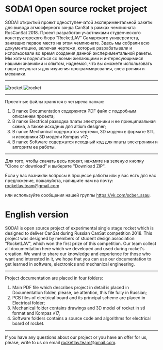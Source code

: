# SODA1 Open source rocket project
SODA1 открытый проект одноступенчатой экспериментальной ракеты для вывода атмосферного зонда CanSat в рамках чемпионата RosCanSat 2018. Проект разработан участниками студенческого конструкторского бюро "RocketLAV" Самарского университета, занявших первое место на этом чемпионате. Здесь мы собрали всю документацию, включая чертежи, которые разрабатывали и использовали во время создания данной экспериментальной ракеты. Мы хотим поделиться со всеми желающими и интересующимися нашими знаниями и опытом, надеемся, что вы сможете использовать наши результаты для изучения программирования, электроники и механики. 
***

![rocket](https://pp.userapi.com/c849328/v849328160/23731/8C4yJ5hwJxU.jpg)
![rocket](https://pp.userapi.com/c849328/v849328160/2375f/yUW1HfpB1fo.jpg)

***

Проектные файлы хранятся в четыреха папках:
1. В папке Documentation содержится PDF файл с подробным описанием проекта;
2. В папке Electrical разводка платы электроники и ее принципиальная схема, а также исходник для altium designer;
3. В папке Mechanical содержатся чертежи, 3D модели в формате STL и исходники 3D модели Kompas v17;
4. В папке Software содержатся исходный код для платы электроники и алгоритм ее работы.

***

Для того, чтобы скачать весь проект, нажмите на зеленую кнопку "Clone or download" и выберите "Download ZIP".

Если у вас возникли вопросы в процессе работы или у вас есть для нас предложение, пожалуйста, напишите нам на почту: rocketlav.team@gmail.com


или используйте сообщения нашей группы https://vk.com/scber_ssau.

# English version


SODA1 is open source project of experimental single stage rocket which is designed to deliver CanSat during Russian CanSat competition 2018. This project was designed by members of student design association "RocketLAV", which won the first prize of this competition. Our team collect all documentation here which we developed and used during rocket's creation. We want to share our knowledge and experience for those who want and interested in it, we hope that you can use our documentation to get learned in software, electronics and mechanical engineering. 

***

Project documentation are placed in four folders:
1. Main PDF file which describes project in detail is placed in Documentation folder, please, be attention, this file fully in Russian;
2. PCB files of electrical board and its principal scheme are placed in Electrical folder; 
3. Mechanical folder contains drawings and 3D model of rocket in stl format and Kompas v17;
4. Software folders contains a source code and algorithms for electrical board of rocket.

***

If you have any questions about our project or you have an offer for us, please, write to us on email rocketlav.team@gmail.com.


